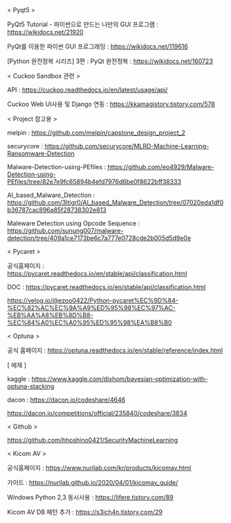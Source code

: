 < Pyqt5 >

PyQt5 Tutorial - 파이썬으로 만드는 나만의 GUI 프로그램 : https://wikidocs.net/21920

PyQt를 이용한 파이썬 GUI 프로그래밍 : https://wikidocs.net/119616

[Python 완전정복 시리즈] 3편 : PyQt 완전정복 : https://wikidocs.net/160723

< Cuckoo Sandbox 관련 >

API : https://cuckoo.readthedocs.io/en/latest/usage/api/

Cuckoo Web UI사용 및 Django 연동 : https://kkamagistory.tistory.com/578

< Project 참고용 >

melpin : https://github.com/melpin/capstone_design_project_2

securycore : https://github.com/securycore/MLRD-Machine-Learning-Ransomware-Detection

Malware-Detection-using-PEfiles : https://github.com/eo4929/Malware-Detection-using-PEfiles/tree/82e7e9fc65894b4efd7976d6be0f8622bff38333

AI_based_Malware_Detection : https://github.com/3ltigr0/AI_based_Malware_Detection/tree/07020eda1df0b36787cac896a85f28738302e813

Maleware Detection using Opcode Sequence : https://github.com/sunung007/malware-detection/tree/409a1ce7173be6c7a777e0728cde2b005d5d9e0e

< Pycaret >

공식홈페이지 : https://pycaret.readthedocs.io/en/stable/api/classification.html

DOC : https://pycaret.readthedocs.io/en/stable/api/classification.html

https://velog.io/@ezoo0422/Python-pycaret%EC%9D%84-%EC%82%AC%EC%9A%A9%ED%95%98%EC%97%AC-%EB%AA%A8%EB%8D%B8-%EC%84%A0%EC%A0%95%ED%95%98%EA%B8%B0

< Optuna >

공식 홈페이지 : https://optuna.readthedocs.io/en/stable/reference/index.html

[ 에제 ]

kaggle : https://www.kaggle.com/dixhom/bayesian-optimization-with-optuna-stacking

dacon : https://dacon.io/codeshare/4646

https://dacon.io/competitions/official/235840/codeshare/3834

< Github >

https://github.com/hhoshino0421/SecurityMachineLearning

< Kicom AV >

공식홈페이지 : https://www.nurilab.com/kr/products/kicomav.html

가이드 : https://nurilab.github.io/2020/04/01/kicomav_guide/

Windows Python 2,3 동시사용 : https://lifere.tistory.com/89

Kicom AV DB 패턴 추가 : https://s3ich4n.tistory.com/29
